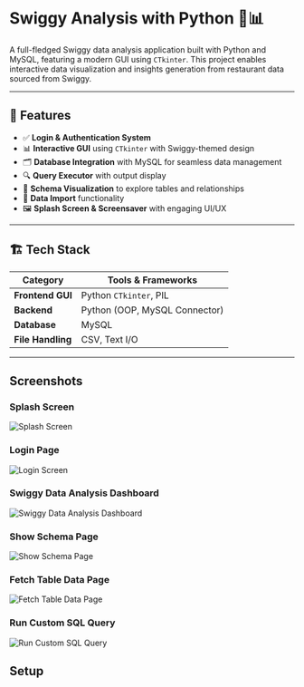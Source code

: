 # Swiggy Analysis with Python 🛵📊

A full-fledged Swiggy data analysis application built with Python and MySQL, featuring a modern GUI using `CTkinter`. This project enables interactive data visualization and insights generation from restaurant data sourced from Swiggy.

---

## 🚀 Features

- ✅ **Login & Authentication System**
- 📊 **Interactive GUI** using `CTkinter` with Swiggy-themed design
- 🗂️ **Database Integration** with MySQL for seamless data management
- 🔍 **Query Executor** with output display
- 🧾 **Schema Visualization** to explore tables and relationships
- 💾 **Data Import** functionality
- 🖼️ **Splash Screen & Screensaver** with engaging UI/UX

---

## 🏗️ Tech Stack

| Category        | Tools & Frameworks           |
|----------------|-------------------------------|
| **Frontend GUI** | Python `CTkinter`, PIL       |
| **Backend**      | Python (OOP, MySQL Connector)|
| **Database**     | MySQL                        |
| **File Handling**| CSV, Text I/O                |

---


## Screenshots

### Splash Screen

![Splash Screen](image.png)

### Login Page

![Login Screen](image-1.png)

### Swiggy Data Analysis Dashboard

![Swiggy Data Analysis Dashboard](image-2.png)

### Show Schema Page

![Show Schema Page](image-3.png)

### Fetch Table Data Page

![Fetch Table Data Page](image-4.png)

### Run Custom SQL Query

![Run Custom SQL Query](image-5.png)

## Setup
